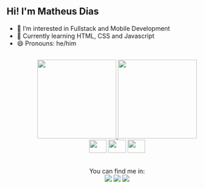 ## Hi! I'm Matheus Dias
- 👀 I’m interested in Fullstack and Mobile Development
- 🌱 Currently learning HTML, CSS and Javascript
- 😄 Pronouns: he/him

##
<div align="center">
  <a href="https://github.com/im-mhid">
  <img height="180em" src="https://github-readme-stats.vercel.app/api?username=im-mhid&show_icons=true&theme=omni&include_all_commits=true&count_private=true"/>
  <img height="180em" src="https://github-readme-stats.vercel.app/api/top-langs/?username=im-mhid&layout=compact&langs_count=7&theme=omni"/></a>
</div>
<div align="center">
  <img height="30" width="40" src="https://cdn.jsdelivr.net/gh/devicons/devicon/icons/html5/html5-plain.svg" />
  <img height="30" width="40" src="https://cdn.jsdelivr.net/gh/devicons/devicon/icons/css3/css3-plain.svg" />
  <img height="30" width="40" src="https://cdn.jsdelivr.net/gh/devicons/devicon/icons/javascript/javascript-plain.svg" />
</div>

##
<div align="center">
  You can find me in: <br>
  <a href="https://instagram.com/im_mhid" target="_blank"><img src="https://img.shields.io/badge/-Instagram-E4405F?style=for-the-badge&logo=instagram&logoColor=white" target="_blank"></a>
  <a href = "mailto:hmatheus031@gmail.com"><img src="https://img.shields.io/badge/-Gmail-D14836?style=for-the-badge&logo=gmail&logoColor=white" target="_blank"></a>
  <a href="https://www.linkedin.com/in/im-mhid" target="_blank"><img src="https://img.shields.io/badge/-LinkedIn-0077B5?style=for-the-badge&logo=linkedin&logoColor=white" target="_blank"></a>
</div>
<!---
im-mhid/im-mhid is a ✨ special ✨ repository because its `README.md` (this file) appears on your GitHub profile.
You can click the Preview link to take a look at your changes.
--->
